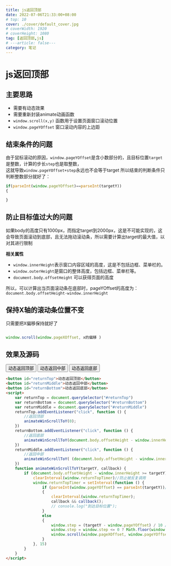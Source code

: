 ```yaml
---
title: js返回顶部
date: 2022-07-06T21:33:00+08:00
# top: 10
cover: ./cover/default_cover.jpg
# coverWidth: 1920
# coverHeight: 1080
tag: [返回顶部,js]
# ---article: false---
category: 笔记
---
```



# js返回顶部

## 主要思路

- 需要有动态效果
- 需要重新封装animate动画函数
- `window.scroll(x,y)` 函数用于设置页面窗口滚动位置
- `window.pageYOffset` 窗口滚动内容的上边距

## 结束条件的问题

由于鼠标滚动的原因，`window.pageYOffset`是含小数部分的，且目标位置`target`是整数，计算的步长`step`也是取整数，  
这就导致`window.pageYOffset+step`永远也不会等于target
所以结束的判断条件只判断整数部分就好了：  

```js
if(parseInt(window.pageYOffset)==parseInt(targetY))
{

}
```

## 防止目标值过大的问题

如果body的高度只有1000px，而指定target到2000px，这是不可能实现的，这会导致页面滚动到底部，且无法拖动滚动条，所以需要计算出target的最大值，以对其进行限制

**相关属性**

- `window.innerHeight`表示窗口内容区域的高度，这是不包括边框、菜单栏的。
- `window.outerHeight`是窗口的整体高度，包括边框、菜单栏等。
- `document.body.offsetHeight` 可以获得页面的高度

所以，可以计算出当页面滚动条在底部时，pageYOffset的高度为：`document.body.offsetHeight-window.innerHeight`

## 保持X轴的滚动条位置不变

只需要把X偏移保持就好了

```js

window.scroll(window.pageXOffset, x的偏移 )

```

## 效果及源码

<button id="returnTop">动态返回顶部</button>
<button id="returnMiddle">动态返回中部</button>
<button id="returnBottom">动态返回底部</button>
<script>
    var returnTop = document.querySelector("#returnTop")
    var returnBottom = document.querySelector("#returnBottom")
    var returnMiddle = document.querySelector("#returnMiddle")
    returnTop.addEventListener("click", function () {
        //返回顶部
        animateWinScrollToY(0);
    })
    returnBottom.addEventListener("click", function () {
        //返回底部
        animateWinScrollToY(document.body.offsetHeight - window.innerHeight);
    })
    returnMiddle.addEventListener("click", function () {
        //返回中部
        animateWinScrollToY( (document.body.offsetHeight - window.innerHeight) /2);
    })
    function animateWinScrollToY(targetY, callback) {
        if (document.body.offsetHeight - window.innerHeight >= targetY) {//防止targetY过大导致死循环
            clearInterval(window.returnTopTimer)//防止被反复调用
            window.returnTopTimer = setInterval(function () {
                if (parseInt(window.pageYOffset) == parseInt(targetY))//因为滚动的距离存在小数，所以这里只判断整数部分是否接近就好了
                {
                    clearInterval(window.returnTopTimer);
                    callback && callback();
                    // console.log("到达目标位置");
                }
                else
                {
                    window.step = (targetY - window.pageYOffset) / 10 //根据公式计算步长
                    window.step = window.step <= 0 ? Math.floor(window.step) : Math.ceil(window.step); //上下取整，防止小数
                    window.scroll(window.pageXOffset, window.pageYOffset + window.step);
                }
            }, 15)
        }
    }
</script>

```html
<button id="returnTop">动态返回顶部</button>
<button id="returnMiddle">动态返回中部</button>
<button id="returnBottom">动态返回底部</button>
<script>
    var returnTop = document.querySelector("#returnTop")
    var returnBottom = document.querySelector("#returnBottom")
    var returnMiddle = document.querySelector("#returnMiddle")
    returnTop.addEventListener("click", function () {
        //返回顶部
        animateWinScrollToY(0);
    })
    returnBottom.addEventListener("click", function () {
        //返回底部
        animateWinScrollToY(document.body.offsetHeight - window.innerHeight);
    })
    returnMiddle.addEventListener("click", function () {
        //返回中部
        animateWinScrollToY( (document.body.offsetHeight - window.innerHeight) /2);
    })
    function animateWinScrollToY(targetY, callback) {
        if (document.body.offsetHeight - window.innerHeight >= targetY) {//防止targetY过大导致死循环
            clearInterval(window.returnTopTimer)//防止被反复调用
            window.returnTopTimer = setInterval(function () {
                if (parseInt(window.pageYOffset) == parseInt(targetY))//因为滚动的距离存在小数，所以这里只判断整数部分是否接近就好了
                {
                    clearInterval(window.returnTopTimer);
                    callback && callback();
                    // console.log("到达目标位置");
                }
                else
                {
                    window.step = (targetY - window.pageYOffset) / 10 //根据公式计算步长
                    window.step = window.step <= 0 ? Math.floor(window.step) : Math.ceil(window.step); //上下取整，防止小数
                    window.scroll(window.pageXOffset, window.pageYOffset + window.step);
                }
            }, 15)
        }
    }
</script>
```
